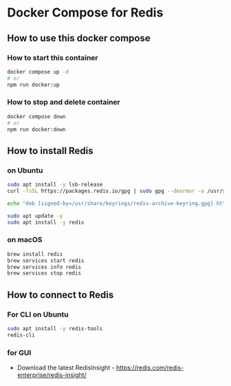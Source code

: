 # Docker Compose for Redis

## How to use this docker compose

### How to start this container

```bash
docker compose up -d
# or
npm run docker:up
```

### How to stop and delete container

```bash
docker compose down
# or
npm run docker:down
```
## How to install Redis

### on Ubuntu

```bash
sudo apt install -y lsb-release
curl -fsSL https://packages.redis.io/gpg | sudo gpg --dearmor -o /usr/share/keyrings/redis-archive-keyring.gpg

echo "deb [signed-by=/usr/share/keyrings/redis-archive-keyring.gpg] https://packages.redis.io/deb $(lsb_release -cs) main" | sudo tee /etc/apt/sources.list.d/redis.list

sudo apt update -y
sudo apt install -y redis
```

### on macOS

```bash
brew install redis
brew services start redis
brew services info redis
brew services stop redis
```

## How to connect to Redis

### For CLI on Ubuntu

```bash
sudo apt install -y redis-tools
redis-cli
```

### for GUI

- Download the latest RedisInsight - https://redis.com/redis-enterprise/redis-insight/